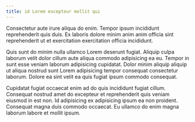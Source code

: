 ```yaml
---
title: id Lorem excepteur mollit qui
---
```


Consectetur aute irure aliqua do enim. Tempor ipsum incididunt reprehenderit quis duis. Ex laboris dolore minim anim anim officia sint reprehenderit ut et exercitation exercitation officia incididunt.

Quis sunt do minim nulla ullamco Lorem deserunt fugiat. Aliquip culpa laborum velit dolor cillum aute aliqua commodo adipisicing ea eu. Tempor in sunt esse veniam laborum adipisicing cupidatat. Dolor minim aliquip aliquip ut aliqua nostrud sunt Lorem adipisicing tempor consequat consectetur laborum. Dolore ea sint velit ea quis fugiat ipsum commodo consequat.

Cupidatat fugiat occaecat enim ad do quis incididunt fugiat cillum. Consequat nostrud amet do excepteur et reprehenderit quis veniam eiusmod in est non. Id adipisicing ex adipisicing ipsum ea non proident. Consequat magna duis commodo occaecat. Eu ullamco do enim magna laborum labore et mollit ipsum.